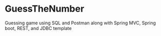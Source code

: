 # GuessTheNumber
Guessing game using SQL and Postman along with Spring MVC, Spring boot, REST, and JDBC template
